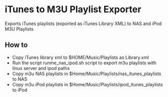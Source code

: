 # iTunes to M3U Playlist Exporter

Exports iTunes playlists (exported as iTunes Library XML) to NAS and iPod M3U Playlists

## How to

* Copy iTunes library xml to $HOME/Music/Playlists as Library.xml
* Run the script runme_nas_ipod.sh script to export m3u playlists with linux server and ipod paths
* Copy m3u NAS playlists in $Home/Music/Playlists/nas_itunes_playlists to NAS
* Copy m3u iPod playlists in $Home/Music/Playlists/ipod_itunes_playlists to iPod
